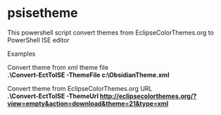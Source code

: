 psisetheme
==========

This powershell script convert themes from EclipseColorThemes.org to PowerShell ISE editor

Examples

Convert theme from xml theme file  
**.\Convert-EctToISE -ThemeFile c:\ObsidianTheme.xml**  

Convert theme from EclipseColorThemes.org URL  
**.\Convert-EctToISE -ThemeUrl http://eclipsecolorthemes.org/?view=empty&action=download&theme=21&type=xml** 
